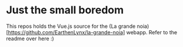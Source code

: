 # Just the small boredom

This repos holds the Vue.js source for the (La grande noia)[https://github.com/EarthenLynx/la-grande-noia] webapp. Refer to the readme over here :)
